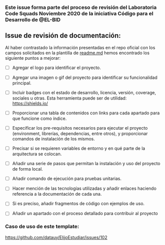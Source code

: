 ### Este issue forma parte del proceso de revisión del Laboratoria Code Squads Noviembre 2020 de la iniciativa Código para el Desarrollo de @EL-BID 

## Issue de revisión de documentación:

Al haber contrastado la información presentadas en el repo oficial con los campos solicitados en la plantilla de [readme.md](https://github.com/EL-BID/Plantilla-de-repositorio/blob/master/README.md) hemos encontrado los siguiente puntos a mejorar:

- [ ] Agregar el logo para identificar el proyecto.
- [ ] Agregar una imagen o gif del proyecto para identificar su funcionalidad principal.
- [ ] Incluir badges con el estado de desarrollo, licencia, versión, coverage, sociales u otras. Esta herramienta puede ser de utilidad: https://shields.io/
- [ ] Proporcionar una tabla de contenidos con links para cada apartado para que funcione como índice.
- [ ] Especificar los pre-requisitos necesarios para ejecutar el proyecto (environment, librerías, dependencias, entre otros), y proporcionar comandos de instalación de los mismos.
- [ ] Precisar si se requieren variables de entorno y en qué parte de la arquitectura se colocan.
- [ ] Añadir una serie de pasos que permitan la instalación y uso del proyecto de forma local.
- [ ] Añadir comando de ejecución para pruebas unitarias.
- [ ] Hacer mención de las tecnologías utilizadas y añadir enlaces haciendo referencia a la documentación de cada una.
- [ ] Si es preciso, añadir fragmentos de código con ejemplos de uso.
- [ ] Añadir un apartado con el proceso detallado para contribuir al proyecto


### Caso de uso de este template:
https://github.com/datauy/ElijoEstudiar/issues/102
